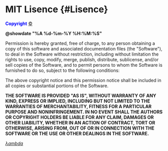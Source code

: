 # MIT Lisence {#Lisence}

<span style="color: blue;"><b>Copyright</b></span>
<a href="https://en.wikipedia.org/wiki/Copyright_symbol">&copy;</a>

<b>@showdate "%A %d-%m-%Y %H:%M:%S"</b>

Permission is hereby granted, free of charge, to any person obtaining a copy
of this software and associated documentation files (the "Software"), to deal
in the Software without restriction, including without limitation the rights
to use, copy, modify, merge, publish, distribute, sublicense, and/or sell
copies of the Software, and to permit persons to whom the Software is
furnished to do so, subject to the following conditions:

The above copyright notice and this permission notice shall be included in all
copies or substantial portions of the Software.

<b>THE SOFTWARE IS PROVIDED "AS IS", WITHOUT WARRANTY OF ANY KIND, EXPRESS OR
IMPLIED, INCLUDING BUT NOT LIMITED TO THE WARRANTIES OF MERCHANTABILITY,
FITNESS FOR A PARTICULAR PURPOSE AND NONINFRINGEMENT. IN NO EVENT SHALL THE
AUTHORS OR COPYRIGHT HOLDERS BE LIABLE FOR ANY CLAIM, DAMAGES OR OTHER
LIABILITY, WHETHER IN AN ACTION OF CONTRACT, TORT OR OTHERWISE, ARISING FROM,
OUT OF OR IN CONNECTION WITH THE SOFTWARE OR THE USE OR OTHER DEALINGS IN THE
SOFTWARE.</b>

<i><a href="https://www.lambda.joburg">&lambda;ambda</a></i>
